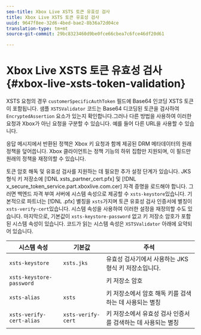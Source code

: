 ```yaml
---
seo-title: Xbox Live XSTS 토큰 유효성 검사
title: Xbox Live XSTS 토큰 유효성 검사
uuid: 9647f8ee-32d6-4bed-bae2-8b36a72d04ce
translation-type: tm+mt
source-git-commit: 29bc8323460d9be0fce66cbea7c6fce46df20d61

---
```



# Xbox Live XSTS 토큰 유효성 검사{#xbox-live-xsts-token-validation}

XSTS 요청의 경우 `customerSpecificAuthToken` 필드에 Base64 인코딩 XSTS 토큰이 포함됩니다. 샘플 `XSTSValidator` 코드는 Base64 디코딩된 토큰을 검사하여 `EncryptedAssertion` 요소가 있는지 확인합니다.그러나 다른 방법을 사용하여 이러한 요청과 Xbox가 아닌 요청을 구분할 수 있습니다. 예를 들어 다른 URL을 사용할 수 있습니다.

응답 메시지에서 반환된 정책은 Xbox 키 요청과 함께 제공된 DRM 메타데이터의 원래 정책을 덮어씁니다. Xbox 클라이언트는 정책 기능의 하위 집합만 지원되며, 이 필드만 원래의 정책을 재정의할 수 있습니다.

토큰 암호 해독 및 유효성 검사를 지원하는 데 필요한 추가 설정 단계가 있습니다. JKS 형식 키 저장소에 [!DNL xsts_partner_cert.pfx] 및 [!DNL x_secure_token_service.part.xboxlive.com.cer] 자격 증명을 로드해야 합니다. 그러면 백엔드 자격 부여 서버에 시스템 속성으로 제공할 수 `xsts-keystore`있습니다. 기본적으로 파트너는 [!DNL .pfx] 별칭을 `xsts`가지며 토큰 유효성 검사 인증서에 별칭이 `xsts-verify-cert`있습니다. 시스템 속성을 사용하여 이러한 설정을 재정의할 수도 있습니다. 마지막으로, 기본값이 `xsts-keystore-password` 없고 키 저장소 암호가 포함된 시스템 속성이 있습니다. 코드가 읽는 시스템 속성은 `XSTSValidator` 아래에 요약되어 있습니다.

| 시스템 속성 | 기본값 | 주석 |
|---|---|---|
| `xsts-keystore` | `xsts.jks` | 유효성 검사기에서 사용하는 JKS 형식 키 저장소입니다. |
| `xsts-keystore-password` |  | 키 저장소 암호 |
| `xsts-alias` | `xsts` | 키 저장소에서 암호 해독 키를 검색하는 데 사용되는 별칭 |
| `xsts-verify-cert-alias` | `xsts-verify-cert` | 키 저장소에서 유효성 검사 인증서를 검색하는 데 사용되는 별칭 |

